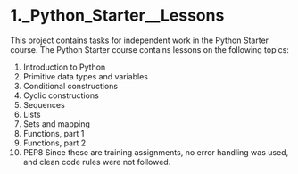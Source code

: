 # 1._Python_Starter__Lessons

This project contains tasks for independent work in the Python Starter course.
The Python Starter course contains lessons on the following topics:
1. Introduction to Python
2. Primitive data types and variables
3. Conditional constructions
4. Cyclic constructions
5. Sequences
6. Lists
7. Sets and mapping
8. Functions, part 1
9. Functions, part 2
10. PEP8
Since these are training assignments, no error handling was used, and clean code rules were not followed.